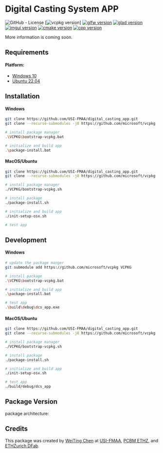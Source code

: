 # **Digital Casting System APP**

![GitHub - License](https://img.shields.io/badge/License-MIT-black.svg)
[![vcpkg version](https://img.shields.io/badge/vcpkg-lastest-white)]
[![glfw version](https://img.shields.io/badge/glfw-3.3.9-black)](https://github.com/glfw/glfw)
[![glad version](https://img.shields.io/badge/glad-0.1.36-white)](https://github.com/Dav1dde/glad?tab=readme-ov-file)
[![imgui version](https://img.shields.io/badge/imgui-1.90.4-black)](https://github.com/ocornut/imgui)
[![cmake version](https://img.shields.io/badge/cmake-3.20.1-black)](https://cmake.org/)
[![cpp version](https://img.shields.io/badge/c++-20-black)]()

More information is coming soon.

## Requirements

#### Platform:

- [Windows 10](https://www.microsoft.com/en-us/software-download/windows10)
- [Ubuntu 22.04](https://ubuntu.com/download/desktop)


## Installation

#### Windows

```bash
git clone https://github.com/USI-FMAA/digital_casting_app.git
git clone --recurse-submodules -j8 https://github.com/microsoft/vcpkg

# install package manager
.\VCPKG\bootstrap-vcpkg.bat

# initialize and build app
.\package-install.bat
```

#### MacOS/Ubuntu

```bash
git clone https://github.com/USI-FMAA/digital_casting_app.git
git clone --recurse-submodules -j8 https://github.com/microsoft/vcpkg

# install package manager
./VCPKG/bootstrap-vcpkg.sh

# install package
./package-install.sh

# initialize and build app
./init-setup-osx.sh

# test app

```

## Development

#### Windows

```bash
# update the package manger
git submodule add https://github.com/microsoft/vcpkg VCPKG

# install package
.\VCPKG\bootstrap-vcpkg.bat

# initialize and build app
.\package-install.bat

# test app
.\build\debug\dcs_app.exe

```

#### MacOS/Ubuntu

```bash
git clone https://github.com/USI-FMAA/digital_casting_app.git
git clone --recurse-submodules -j8 https://github.com/microsoft/vcpkg

# install package manager
./VCPKG/bootstrap-vcpkg.sh

# install package
./package-install.sh

# initialize and build app
./init-setup-osx.sh

# test app
./build/debug/dcs_app

```
## Package Version

package architecture:



## Credits

This package was created by [WeiTing Chen](https://github.com/WeiTing1991) at [USI-FMAA](https://github.com/USI-FMAA), [PCBM ETHZ](https://ifb.ethz.ch/pcbm), and [ETHZurich DFab](https://dfab.ch/).
